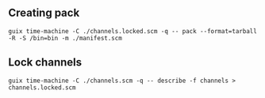 ## Creating pack

```
guix time-machine -C ./channels.locked.scm -q -- pack --format=tarball -R -S /bin=bin -m ./manifest.scm
```

## Lock channels

```
guix time-machine -C ./channels.scm -q -- describe -f channels > channels.locked.scm
```
